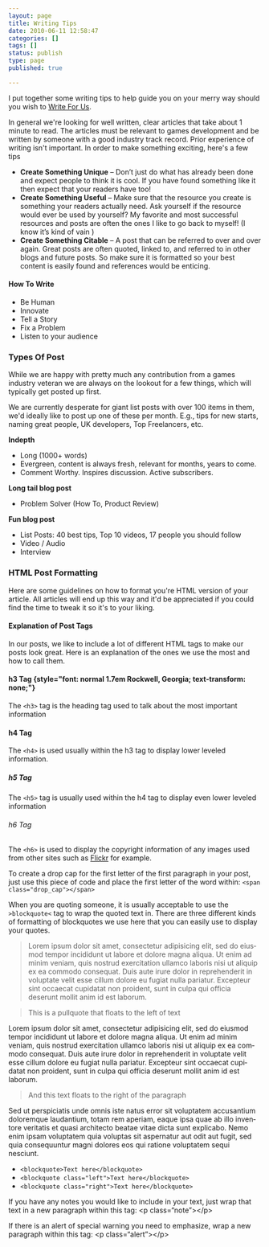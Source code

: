 ```yaml
---
layout: page
title: Writing Tips
date: 2010-06-11 12:58:47
categories: []
tags: []
status: publish
type: page
published: true

---
```

I put together some writing tips to help guide you on your merry way
should you wish to [Write For Us](/write-for-us).

In general we're looking for well written, clear articles that take
about 1 minute to read. The articles must be relevant to games
development and be written by someone with a good industry track record.
Prior experience of writing isn't important.
 In order to make something exciting, here's a few tips

-   **Create Something Unique** – Don’t just do what has already been
    done and expect people to think it is cool. If you have found
    something like it then expect that your readers have too!
-   **Create Something Useful** – Make sure that the resource you create
    is something your readers actually need. Ask yourself if the
    resource would ever be used by yourself? My favorite and most
    successful resources and posts are often the ones I like to go back
    to myself! (I know it’s kind of vain )
-   **Create Something Citable** – A post that can be referred to over
    and over again. Great posts are often quoted, linked to, and
    referred to in other blogs and future posts. So make sure it is
    formatted so your best content is easily found and
    references would be enticing.

#### How To Write

-   Be Human
-   Innovate
-   Tell a Story
-   Fix a Problem
-   Listen to your audience

### Types Of Post

While we are happy with pretty much any contribution from a games
industry veteran we are always on the lookout for a few things, which
will typically get posted up first.

We are currently desperate for giant list posts with over 100 items in
them, we'd ideally like to post up one of these per month. E.g., tips
for new starts, naming great people, UK developers, Top Freelancers,
etc.

**Indepth**

-   Long (1000+ words)
-   Evergreen, content is always fresh, relevant for months, years to
    come.
-   Comment Worthy. Inspires discussion. Active subscribers.

**Long tail blog post**

-   Problem Solver (How To, Product Review)

**Fun blog post**

-   List
Posts: 40 best tips, Top 10 videos, 17 people you should follow
-   Video / Audio
-   Interview

### HTML Post Formatting

Here are some guidelines on how to format you're HTML version of your
article. All articles will end up this way and it'd be appreciated if
you could find the time to tweak it so it's to your liking.

#### Expla­na­tion of Post Tags

In our posts, we like to include a lot of dif­fer­ent HTML tags to make
our posts look great. Here is an expla­na­tion of the ones we use the
most and how to call them.

#### h3 Tag {style="font: normal 1.7em Rockwell, Georgia; text-transform: none;"}

The `<h3>` tag is the head­ing tag used to talk about the most
impor­tant information

#### h4 Tag

The `<h4>` is used usu­ally within the h3 tag to dis­play lower lev­eled
information.

##### h5 Tag

The `<h5>` tag is usu­ally used within the h4 tag to dis­play even lower
lev­eled information

###### h6 Tag

The `<h6>` is used to dis­play the copy­right infor­ma­tion of any
images used from other sites such as [Flickr](http://flickr.com/) for
example.

To cre­ate a drop cap for the first let­ter of the first para­graph in
your post, just use this piece of code and place the first let­ter of
the word
within: `<span class="drop_cap"></span>`

When you are quot­ing some­one, it is usu­ally accept­able to use the
`>blockquote<` tag to wrap the quoted text in. There are three
dif­fer­ent kinds of for­mat­ting of block­quotes we use here that you
can eas­ily use to dis­play your quotes.

> Lorem ipsum dolor sit amet, con­secte­tur adip­isic­ing elit, sed do
> eius­mod tem­por inci­didunt ut labore et dolore magna ali­qua. Ut
> enim ad minim veniam, quis nos­trud exerci­ta­tion ullamco laboris
> nisi ut aliquip ex ea com­modo con­se­quat. Duis aute irure dolor in
> rep­re­hen­derit in volup­tate velit esse cil­lum dolore eu fugiat
> nulla pariatur. Excep­teur sint occae­cat cup­i­datat non proident,
> sunt in culpa qui offi­cia deserunt mol­lit anim id est laborum.

> This is a pul­lquote that floats to the left of text

Lorem ipsum dolor sit amet, con­secte­tur adip­isic­ing elit, sed do
eius­mod tem­por inci­didunt ut labore et dolore magna ali­qua. Ut enim
ad minim veniam, quis nos­trud exerci­ta­tion ullamco laboris nisi ut
aliquip ex ea com­modo con­se­quat. Duis aute irure dolor in
rep­re­hen­derit in volup­tate velit esse cil­lum dolore eu fugiat nulla
pariatur. Excep­teur sint occae­cat cup­i­datat non proident, sunt in
culpa qui offi­cia deserunt mol­lit anim id est laborum.

> And this text floats to the right of the paragraph

Sed ut per­spi­ci­atis unde omnis iste natus error sit volup­tatem
accu­san­tium doloremque lau­dan­tium, totam rem ape­riam, eaque ipsa
quae ab illo inven­tore ver­i­tatis et quasi archi­tecto beatae vitae
dicta sunt explic­abo. Nemo enim ipsam volup­tatem quia volup­tas sit
asper­natur aut odit aut fugit, sed quia con­se­qu­un­tur magni dolores
eos qui ratione volup­tatem sequi nesciunt.

-   `<blockquote>Text here</blockquote>`
-   `<blockquote class="left">Text here</blockquote>`
-   `<blockquote class="right">Text here</blockquote>`

If you have any notes you would like to include in your text, just wrap
that text in a new para­graph within this
tag: \<p
class=“note”>\</p><span class="flip"> </span>

If there is an alert of spe­cial warn­ing you need to empha­size, wrap a
new para­graph within this
tag: \<p class=“alert”>\</p>
